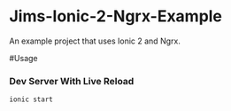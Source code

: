 # Jims-Ionic-2-Ngrx-Example
An example project that uses Ionic 2 and Ngrx.


#Usage

### Dev Server With Live Reload

`ionic start`
